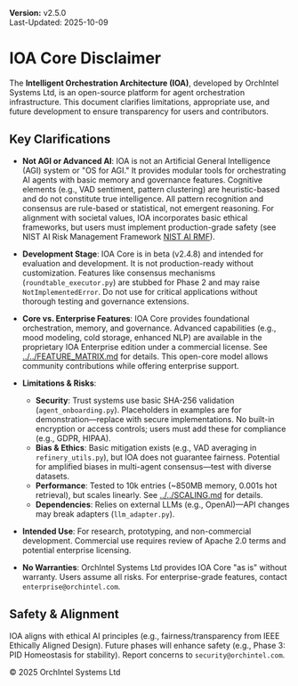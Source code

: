 **Version:** v2.5.0  
Last-Updated: 2025-10-09

<!-- SPDX-License-Identifier: Apache-2.0
<!-- Copyright (c) 2025 OrchIntel Systems Ltd.
<!-- https://orchintel.com | https://ioa.systems
<!--
<!-- Part of IOA Core (Open Source Edition). See LICENSE at repo root.
-->

# IOA Core Disclaimer

The **Intelligent Orchestration Architecture (IOA)**, developed by OrchIntel Systems Ltd, is an open-source platform for agent orchestration infrastructure. This document clarifies limitations, appropriate use, and future development to ensure transparency for users and contributors.

## Key Clarifications
- **Not AGI or Advanced AI**: IOA is not an Artificial General Intelligence (AGI) system or "OS for AGI." It provides modular tools for orchestrating AI agents with basic memory and governance features. Cognitive elements (e.g., VAD sentiment, pattern clustering) are heuristic-based and do not constitute true intelligence. All pattern recognition and consensus are rule-based or statistical, not emergent reasoning. For alignment with societal values, IOA incorporates basic ethical frameworks, but users must implement production-grade safety (see NIST AI Risk Management Framework [NIST AI RMF](https://www.nist.gov/itl/ai-risk-management-framework)).

- **Development Stage**: IOA Core is in beta (v2.4.8) and intended for evaluation and development. It is not production-ready without customization. Features like consensus mechanisms (`roundtable_executor.py`) are stubbed for Phase 2 and may raise `NotImplementedError`. Do not use for critical applications without thorough testing and governance extensions.

- **Core vs. Enterprise Features**: IOA Core provides foundational orchestration, memory, and governance. Advanced capabilities (e.g., mood modeling, cold storage, enhanced NLP) are available in the proprietary IOA Enterprise edition under a commercial license. See [../../FEATURE_MATRIX.md](../../FEATURE_MATRIX.md) for details. This open-core model allows community contributions while offering enterprise support.

- **Limitations & Risks**:
  - **Security**: Trust systems use basic SHA-256 validation (`agent_onboarding.py`). Placeholders in examples are for demonstration—replace with secure implementations. No built-in encryption or access controls; users must add these for compliance (e.g., GDPR, HIPAA).
  - **Bias & Ethics**: Basic mitigation exists (e.g., VAD averaging in `refinery_utils.py`), but IOA does not guarantee fairness. Potential for amplified biases in multi-agent consensus—test with diverse datasets.
  - **Performance**: Tested to 10k entries (~850MB memory, 0.001s hot retrieval), but scales linearly. See [../../SCALING.md](../../SCALING.md) for details.
  - **Dependencies**: Relies on external LLMs (e.g., OpenAI)—API changes may break adapters (`llm_adapter.py`).

- **Intended Use**: For research, prototyping, and non-commercial development. Commercial use requires review of Apache 2.0 terms and potential enterprise licensing.

- **No Warranties**: OrchIntel Systems Ltd provides IOA Core "as is" without warranty. Users assume all risks. For enterprise-grade features, contact `enterprise@orchintel.com`.

## Safety & Alignment
IOA aligns with ethical AI principles (e.g., fairness/transparency from IEEE Ethically Aligned Design). Future phases will enhance safety (e.g., Phase 3: PID Homeostasis for stability). Report concerns to `security@orchintel.com`.

© 2025 OrchIntel Systems Ltd
